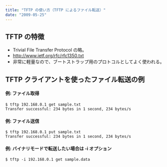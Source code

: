 ```yaml
---
title: "TFTP の使い方（TFTP によるファイル転送）"
date: "2009-05-25"
---
```


TFTP の特徴
----

- Trivial File Transfer Protocol の略。
- http://www.ietf.org/rfc/rfc1350.txt
- 非常に軽量なので、ブートストラップ用のプロトコルとしてよく使われる。

TFTP クライアントを使ったファイル転送の例
----

#### 例: ファイル取得

```
$ tftp 192.168.0.1 get sample.txt
Transfer successful: 234 bytes in 1 second, 234 bytes/s
```

#### 例: ファイル送信

```
$ tftp 192.168.0.1 put sample.txt
Transfer successful: 234 bytes in 1 second, 234 bytes/s
```

#### 例: バイナリモードで転送したい場合は -i オプション

```
$ tftp -i 192.168.0.1 get sample.data
```

